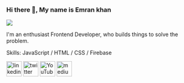 ### Hi there 👋, My name is Emran khan
![](https://twitter.com/emrankhan69/header_photo)

I'm an enthusiast Frontend Developer, who builds things to solve the problem. 


Skills: JavaScript / HTML / CSS / Firebase



[<img src='https://cdn.jsdelivr.net/npm/simple-icons@3.0.1/icons/linkedin.svg' alt='linkedin' height='40'>](https://www.linkedin.com/in/https://www.linkedin.com/in/emran-khan-06587a296//)  [<img src='https://cdn.jsdelivr.net/npm/simple-icons@3.0.1/icons/twitter.svg' alt='twitter' height='40'>](https://twitter.com/https://twitter.com/emrankhan69)  [<img src='https://cdn.jsdelivr.net/npm/simple-icons@3.0.1/icons/youtube.svg' alt='YouTube' height='40'>](https://www.youtube.com/channel/www.youtube.com/@emranApple)  [<img src='https://cdn.jsdelivr.net/npm/simple-icons@3.0.1/icons/medium.svg' alt='medium' height='40'>](https://medium.com/@khanemranpau)  

